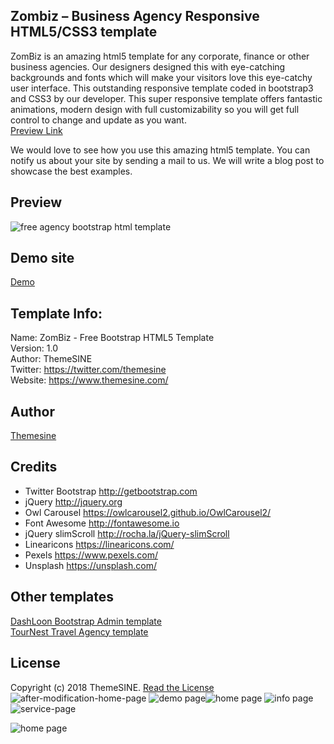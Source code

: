 Zombiz – Business Agency Responsive HTML5/CSS3 template
--------------------------------------------------------
ZomBiz is an amazing html5 template for any corporate, finance or other business agencies. Our designers designed this with eye-catching backgrounds and fonts which will make your visitors love this eye-catchy user interface. This outstanding responsive template coded in bootstrap3 and CSS3 by our developer. This super responsive template offers fantastic animations, modern design with full customizability so you will get full control to change and update as you want.<br>
<a href="https://www.themesine.com/downloads/zombiz-agency-html5-template/" target="_blank">Preview Link</a>

We would love to see how you use this amazing html5 template. You can notify us about your site by sending a mail to us. We will write a blog post to showcase the best examples.

Preview
--------
![free agency bootstrap html template](https://cdn.dribbble.com/users/1351310/screenshots/3475869/zombiz_dribbble_shot_6.jpg)

Demo site
---------
<a href="http://demo.themesine.com/zombiz/" rel="nofollow" target="_blank">Demo</a>

Template Info:
-----------------------
Name: 		ZomBiz - Free Bootstrap HTML5 Template <br>
Version: 	1.0 <br>
Author: 	ThemeSINE <br>
Twitter:	https://twitter.com/themesine <br>
Website: 	https://www.themesine.com/ <br>

Author
-------
<a href="https://www.themesine.com" target="_blank">Themesine</a>

Credits
-----------------------
- Twitter Bootstrap http://getbootstrap.com
- jQuery http://jquery.org
- Owl Carousel https://owlcarousel2.github.io/OwlCarousel2/
- Font Awesome http://fontawesome.io
- jQuery slimScroll http://rocha.la/jQuery-slimScroll
- Linearicons https://linearicons.com/
- Pexels https://www.pexels.com/
- Unsplash https://unsplash.com/

Other templates
---------------
<a href="https://www.themesine.com/downloads/dashloon-bootstrap-admin-dashboard/" target="_blank"> DashLoon Bootstrap Admin template</a><br>
<a href="https://www.themesine.com/downloads/tournest-tours-travel-agency-html5-template/" target="_blank"> TourNest Travel Agency template </a>

License
--------
Copyright (c) 2018 ThemeSINE. <a href="https://www.themesine.com/license/"> Read the License </a>
![after-modification-home-page](https://user-images.githubusercontent.com/92579647/166673389-9ed4b846-aebc-4fdc-8e25-873314cb3412.png)
![demo page](https://user-images.githubusercontent.com/92579647/166673426-1933fdd5-a1fb-4400-9bb1-844108a4d3af.png)![home page](https://user-images.githubusercontent.com/92579647/166673455-c04a4722-2487-46c1-8873-de974ddb8190.png)
![info  page](https://user-images.githubusercontent.com/92579647/166673470-2a409edb-1cb1-4454-82cd-a4b1a9e7957a.png)
![service-page](https://user-images.githubusercontent.com/92579647/166673478-18c41e7c-d02d-4d88-8a66-7f04af08e042.png)

![home page](https://user-images.githubusercontent.com/92579647/166673537-ac9cab8b-2fa6-4aed-ba8e-c50b864b0cad.png)
